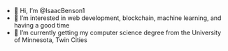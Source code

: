 - 👋 Hi, I’m @IsaacBenson1
- 👀 I’m interested in web development, blockchain, machine learning, and having a good time
- 🌱 I’m currently getting my computer science degree from the University of Minnesota, Twin Cities


<!---
IsaacBenson1/IsaacBenson1 is a ✨ special ✨ repository because its `README.md` (this file) appears on your GitHub profile.
You can click the Preview link to take a look at your changes.
--->
